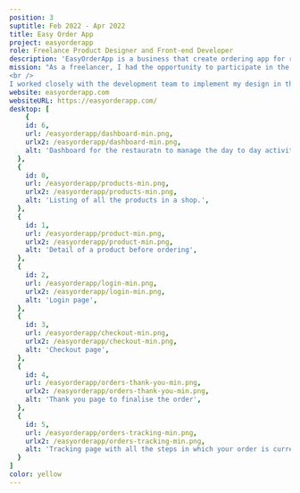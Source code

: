 ```yaml
---
position: 3
suptitle: Feb 2022 - Apr 2022
title: Easy Order App
project: easyorderapp
role: Freelance Product Designer and Front-end Developer
description: 'EasyOrderApp is a business that create ordering app for restaurant'
mission: "As a freelancer, I had the opportunity to participate in the complete redesign of the food ordering application interface for a growing company. My role was to understand the user's needs and the current pain points of the existing interface, and then design an improved user experience to facilitate online food orders.<br />
<br />
I worked closely with the development team to implement my design in the application, ensuring that the interface was easy to use, fast, and aesthetically pleasing. Thanks to my product design and front-end development skills, I was able to offer my clients a complete solution, combining design and functionality."
website: easyorderapp.com
websiteURL: https://easyorderapp.com/
desktop: [
    {
    id: 6,
    url: /easyorderapp/dashboard-min.png,
    urlx2: /easyorderapp/dashboard-min.png,
    alt: 'Dashboard for the restauratn to manage the day to day activities of their shop',
  },
  {
    id: 0,
    url: /easyorderapp/products-min.png,
    urlx2: /easyorderapp/products-min.png,
    alt: 'Listing of all the products in a shop.',
  },
  {
    id: 1,
    url: /easyorderapp/product-min.png,
    urlx2: /easyorderapp/product-min.png,
    alt: 'Detail of a product before ordering',
  },
  {
    id: 2,
    url: /easyorderapp/login-min.png,
    urlx2: /easyorderapp/login-min.png,
    alt: 'Login page',
  },
  {
    id: 3,
    url: /easyorderapp/checkout-min.png,
    urlx2: /easyorderapp/checkout-min.png,
    alt: 'Checkout page',
  },
  {
    id: 4,
    url: /easyorderapp/orders-thank-you-min.png,
    urlx2: /easyorderapp/orders-thank-you-min.png,
    alt: 'Thank you page to finalise the order',
  },
  {
    id: 5,
    url: /easyorderapp/orders-tracking-min.png,
    urlx2: /easyorderapp/orders-tracking-min.png,
    alt: 'Tracking page with all the steps in which your order is currently in',
  }
]
color: yellow
---
```

